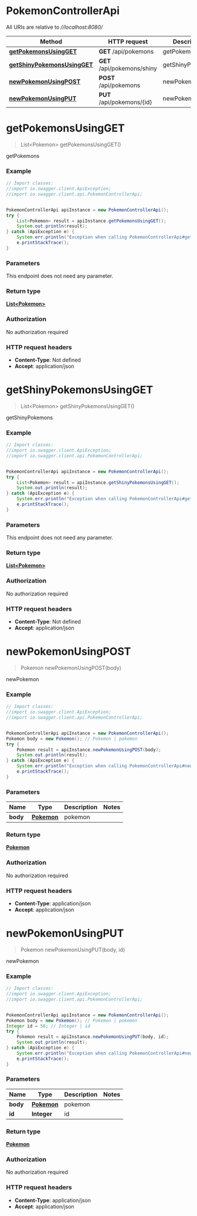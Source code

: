 # PokemonControllerApi

All URIs are relative to *//localhost:8080/*

Method | HTTP request | Description
------------- | ------------- | -------------
[**getPokemonsUsingGET**](PokemonControllerApi.md#getPokemonsUsingGET) | **GET** /api/pokemons | getPokemons
[**getShinyPokemonsUsingGET**](PokemonControllerApi.md#getShinyPokemonsUsingGET) | **GET** /api/pokemons/shiny | getShinyPokemons
[**newPokemonUsingPOST**](PokemonControllerApi.md#newPokemonUsingPOST) | **POST** /api/pokemons | newPokemon
[**newPokemonUsingPUT**](PokemonControllerApi.md#newPokemonUsingPUT) | **PUT** /api/pokemons/{id} | newPokemon

<a name="getPokemonsUsingGET"></a>
# **getPokemonsUsingGET**
> List&lt;Pokemon&gt; getPokemonsUsingGET()

getPokemons

### Example
```java
// Import classes:
//import io.swagger.client.ApiException;
//import io.swagger.client.api.PokemonControllerApi;


PokemonControllerApi apiInstance = new PokemonControllerApi();
try {
    List<Pokemon> result = apiInstance.getPokemonsUsingGET();
    System.out.println(result);
} catch (ApiException e) {
    System.err.println("Exception when calling PokemonControllerApi#getPokemonsUsingGET");
    e.printStackTrace();
}
```

### Parameters
This endpoint does not need any parameter.

### Return type

[**List&lt;Pokemon&gt;**](Pokemon.md)

### Authorization

No authorization required

### HTTP request headers

 - **Content-Type**: Not defined
 - **Accept**: application/json

<a name="getShinyPokemonsUsingGET"></a>
# **getShinyPokemonsUsingGET**
> List&lt;Pokemon&gt; getShinyPokemonsUsingGET()

getShinyPokemons

### Example
```java
// Import classes:
//import io.swagger.client.ApiException;
//import io.swagger.client.api.PokemonControllerApi;


PokemonControllerApi apiInstance = new PokemonControllerApi();
try {
    List<Pokemon> result = apiInstance.getShinyPokemonsUsingGET();
    System.out.println(result);
} catch (ApiException e) {
    System.err.println("Exception when calling PokemonControllerApi#getShinyPokemonsUsingGET");
    e.printStackTrace();
}
```

### Parameters
This endpoint does not need any parameter.

### Return type

[**List&lt;Pokemon&gt;**](Pokemon.md)

### Authorization

No authorization required

### HTTP request headers

 - **Content-Type**: Not defined
 - **Accept**: application/json

<a name="newPokemonUsingPOST"></a>
# **newPokemonUsingPOST**
> Pokemon newPokemonUsingPOST(body)

newPokemon

### Example
```java
// Import classes:
//import io.swagger.client.ApiException;
//import io.swagger.client.api.PokemonControllerApi;


PokemonControllerApi apiInstance = new PokemonControllerApi();
Pokemon body = new Pokemon(); // Pokemon | pokemon
try {
    Pokemon result = apiInstance.newPokemonUsingPOST(body);
    System.out.println(result);
} catch (ApiException e) {
    System.err.println("Exception when calling PokemonControllerApi#newPokemonUsingPOST");
    e.printStackTrace();
}
```

### Parameters

Name | Type | Description  | Notes
------------- | ------------- | ------------- | -------------
 **body** | [**Pokemon**](Pokemon.md)| pokemon |

### Return type

[**Pokemon**](Pokemon.md)

### Authorization

No authorization required

### HTTP request headers

 - **Content-Type**: application/json
 - **Accept**: application/json

<a name="newPokemonUsingPUT"></a>
# **newPokemonUsingPUT**
> Pokemon newPokemonUsingPUT(body, id)

newPokemon

### Example
```java
// Import classes:
//import io.swagger.client.ApiException;
//import io.swagger.client.api.PokemonControllerApi;


PokemonControllerApi apiInstance = new PokemonControllerApi();
Pokemon body = new Pokemon(); // Pokemon | pokemon
Integer id = 56; // Integer | id
try {
    Pokemon result = apiInstance.newPokemonUsingPUT(body, id);
    System.out.println(result);
} catch (ApiException e) {
    System.err.println("Exception when calling PokemonControllerApi#newPokemonUsingPUT");
    e.printStackTrace();
}
```

### Parameters

Name | Type | Description  | Notes
------------- | ------------- | ------------- | -------------
 **body** | [**Pokemon**](Pokemon.md)| pokemon |
 **id** | **Integer**| id |

### Return type

[**Pokemon**](Pokemon.md)

### Authorization

No authorization required

### HTTP request headers

 - **Content-Type**: application/json
 - **Accept**: application/json

